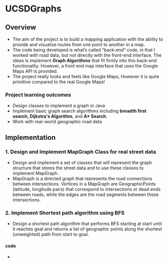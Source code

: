 # UCSDGraphs

## Overview
- The aim of the project is to build a mapping application with the ability to provide and visualize routes from one point to another in a map. 
- The code being developed is what’s called “back-end” code, in that I worked with road data, but not directly with the front-end interface. The ideas is implement **Graph Algorithms** that fit firmly into this back-end functionality. However, a front end map interface that uses the Google Maps API is provided. 
- The project really looks and feels like Google Maps, However it is quite primitive compared to the real Google Maps!

### Project learning outcomes
- Design classes to implement a graph in Java
- Implement basic graph search algorithms including **breadth first search, Dijkstra's Algorithm**, and **A\* Search**.
- Work with real-world geographic road data


## Implementation

### 1. Design and Implement MapGraph Class for real street data

- Design and implement a set of classes that will represent the graph structure that stores the street data and to use these classes to implement MapGraph.
- MapGraph is a directed graph that represents the road connections between intersections. Vertices in a MapGraph are GeographicPoints (latitude, longitude pairs) that correspond to intersections or dead ends between roads, while the edges are the road segments between these intersections.

### 2. Implement Shortest path algorithm using BFS
- Design a shortest path algorithm that performs BFS starting at start until it reaches goal and returns a list of geographic points along the shortest (unweighted) path from start to goal.

#### 


#### code
- 
